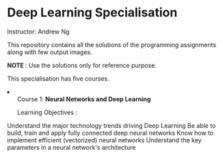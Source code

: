 # Deep Learning Specialisation
Instructor: Andrew Ng

This repository contains all the solutions of the programming assignments along with few output images. 

<b> NOTE </b> : Use the solutions only for reference purpose.

This specialisation has five courses.

<li>
  <ol> Course 1: <b> Neural Networks and Deep Learning </b> </ol>

  <ol> Learning Objectives : </ol>

  Understand the major technology trends driving Deep Learning
  Be able to build, train and apply fully connected deep neural networks
  Know how to implement efficient (vectorized) neural networks
  Understand the key parameters in a neural network's architecture

